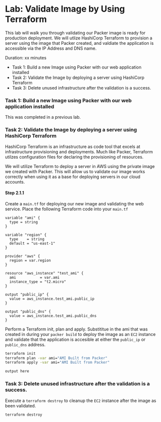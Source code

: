 # Lab: Validate Image by Using Terraform
This lab will walk you through validating our Packer image is ready for production deployment.  We will utlize HashiCorp Terraform to provision a server using the image that Packer created, and valdiate the application is accessible via the IP Address and DNS name.

Duration: xx minutes

- Task 1: Build a new Image using Packer with our web application installed
- Task 2: Validate the Image by deploying a server using HashiCorp Terraform
- Task 3: Delete unused infrastructure after the validation is a success.

### Task 1: Build a new Image using Packer with our web application installed
This was completed in a previous lab.

### Task 2: Validate the Image by deploying a server using HashiCorp Terraform
HashiCorp Terraform is an infrastructure as code tool that excels at infrastructure provisioning and deployments.  Much like Packer, Terraform utilzes configuration files for declaring the provisioning of resources.

We will utilize Terraform to deploy a server in AWS using the private image we created with Packer.  This will allow us to validate our image works correctly when using it as a base for deploying servers in our cloud accounts.

#### Step 2.1.1
Create a `main.tf` for deploying our new image and validating the web service.  Place the following Terraform code into your `main.tf`

```hcl
variable "ami" {
  type = string
}

variable "region" {
  type    = string
  default = "us-east-1"
}

provider "aws" {
  region = var.region
}

resource "aws_instance" "test_ami" {
  ami           = var.ami
  instance_type = "t2.micro"
}

output "public_ip" {
  value = aws_instance.test_ami.public_ip
}

output "public_dns" {
  value = aws_instance.test_ami.public_dns
}
```

Perform a Terraform init, plan and apply.  Substititue in the ami that was created in during your `packer build` to deploy the image as an `EC2` instance and validate that the application is accesible at either the `public_ip` or `public_dns` address.

```bash
terraform init
terraform plan -var ami="AMI Built from Packer"
terraform apply -var ami="AMI Built from Packer"
```

```bash
output here
```

### Task 3: Delete unused infrastructure after the validation is a success.

Execute a `terraform destroy` to cleanup the `EC2` instance after the image as been validated.

```bash
terraform destroy
```
